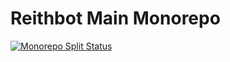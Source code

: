 # Reithbot Main Monorepo

[![Monorepo Split Status](https://travis-ci.org/reithbot/main.svg?branch=master)](https://travis-ci.org/reithbot/main)
